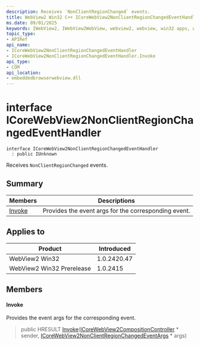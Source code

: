 ```yaml
---
description: Receives `NonClientRegionChanged` events.
title: WebView2 Win32 C++ ICoreWebView2NonClientRegionChangedEventHandler
ms.date: 09/01/2025
keywords: IWebView2, IWebView2WebView, webview2, webview, win32 apps, win32, edge, ICoreWebView2, ICoreWebView2Controller, browser control, edge html, ICoreWebView2NonClientRegionChangedEventHandler
topic_type: 
- APIRef
api_name:
- ICoreWebView2NonClientRegionChangedEventHandler
- ICoreWebView2NonClientRegionChangedEventHandler.Invoke
api_type:
- COM
api_location:
- embeddedbrowserwebview.dll
---
```


# interface ICoreWebView2NonClientRegionChangedEventHandler

```
interface ICoreWebView2NonClientRegionChangedEventHandler
  : public IUnknown
```

Receives `NonClientRegionChanged` events.

## Summary

 Members                        | Descriptions
--------------------------------|---------------------------------------------
[Invoke](#invoke) | Provides the event args for the corresponding event.

## Applies to

Product                         | Introduced
--------------------------------|---------------------------------------------
WebView2 Win32            |    1.0.2420.47
WebView2 Win32 Prerelease |    1.0.2415

## Members

#### Invoke

Provides the event args for the corresponding event.

> public HRESULT [Invoke](#invoke)([ICoreWebView2CompositionController](icorewebview2compositioncontroller.md#icorewebview2compositioncontroller) * sender, [ICoreWebView2NonClientRegionChangedEventArgs](icorewebview2nonclientregionchangedeventargs.md#icorewebview2nonclientregionchangedeventargs) * args)

